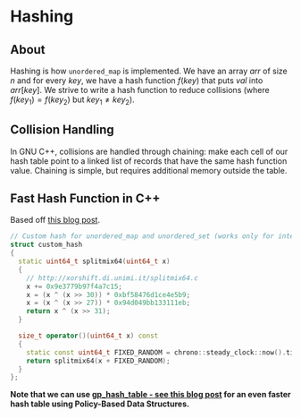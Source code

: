 # Hashing

## About

Hashing is how `unordered_map` is implemented. We have an array $arr$ of size $n$ and for every $key$, we have a hash function $f(key)$ that puts $val$ into $arr[key]$. We strive to write a hash function to reduce collisions (where $f(key_1) = f(key _2)$ but $key_1 \neq key_2$).

## Collision Handling

In GNU C++, collisions are handled through chaining: make each cell of our hash table point to a linked list of records that have the same hash function value. Chaining is simple, but requires additional memory outside the table.

## Fast Hash Function in C++

Based off [this blog post](https://codeforces.com/blog/entry/62393).

```cpp
// Custom hash for unordered_map and unordered_set (works only for integers/long long)
struct custom_hash
{
  static uint64_t splitmix64(uint64_t x)
  {
    // http://xorshift.di.unimi.it/splitmix64.c
    x += 0x9e3779b97f4a7c15;
    x = (x ^ (x >> 30)) * 0xbf58476d1ce4e5b9;
    x = (x ^ (x >> 27)) * 0x94d049bb133111eb;
    return x ^ (x >> 31);
  }

  size_t operator()(uint64_t x) const
  {
    static const uint64_t FIXED_RANDOM = chrono::steady_clock::now().time_since_epoch().count();
    return splitmix64(x + FIXED_RANDOM);
  }
};
```

**Note that we can use [gp_hash_table - see this blog post](https://codeforces.com/blog/entry/60737) for an even faster hash table using Policy-Based Data Structures.**

